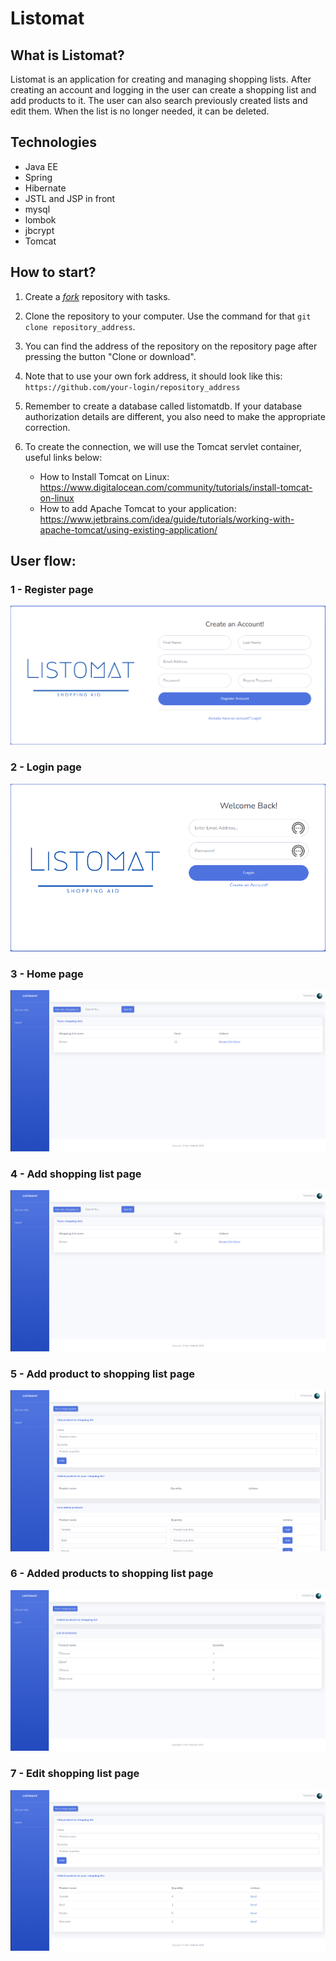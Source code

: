 

# Listomat

## What is Listomat?

Listomat is an application for creating and managing shopping lists. After creating an account and logging in
the user can create a shopping list and add products to it. The user can also search
previously created lists and edit them. When the list is no longer needed, it can be deleted.

## Technologies
* Java EE
* Spring
* Hibernate
* JSTL and JSP in front
* mysql
* lombok
* jbcrypt
* Tomcat

## How to start?

1. Create a [*fork*](https://guides.github.com/activities/forking/) repository with tasks.
2. Clone the repository to your computer. Use the command for that `git clone repository_address`. 
3. You can find the address of the repository on the repository page after pressing the button "Clone or download". 
4. Note that to use your own fork address, it should look like this:
`https://github.com/your-login/repository_address`

3. Remember to create a database called listomatdb. If your database authorization details are different,
   you also need to make the appropriate correction.

4. To create the connection, we will use the Tomcat servlet container, useful links below:
   * How to Install Tomcat on Linux: https://www.digitalocean.com/community/tutorials/install-tomcat-on-linux
   * How to add Apache Tomcat to your application: https://www.jetbrains.com/idea/guide/tutorials/working-with-apache-tomcat/using-existing-application/

## User flow:
### 1 - Register page
![register.png](register.png)

### 2 - Login page
![login.png](login.png)

### 3 - Home page
![home.png](home.png)

### 4 - Add shopping list page
![add_shopping_list.png](add_shopping_list.png)

### 5 - Add product to shopping list page
![add_products.png](add_products.png)

### 6 - Added products to shopping list page
![added_products.png](added_products.png)

### 7 - Edit shopping list page
![edit_shopping_list.png](edit_shopping_list.png)






